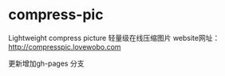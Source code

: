 # compress-pic

Lightweight compress picture 轻量级在线压缩图片 
website网址：http://compresspic.lovewobo.com

更新增加gh-pages 分支
